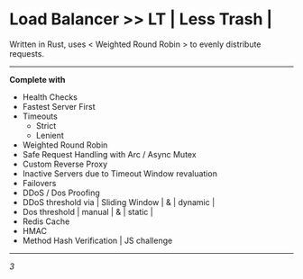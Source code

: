 # Load Balancer >> LT | Less Trash |
Written in Rust, uses < Weighted Round Robin > to evenly distribute requests.
<hr>

**Complete with**

 - Health Checks
 - Fastest Server First
 - Timeouts
	 - Strict
	 - Lenient  
- Weighted Round Robin
- Safe Request Handling with Arc /  Async Mutex
- Custom Reverse Proxy
- Inactive Servers due to Timeout Window revaluation
- Failovers
- DDoS / Dos Proofing
- DDoS threshold via | Sliding Window | & | dynamic |
- Dos threshold | manual | & | static |
- Redis Cache
- HMAC
- Method Hash Verification | JS challenge
<hr>

*3* 
